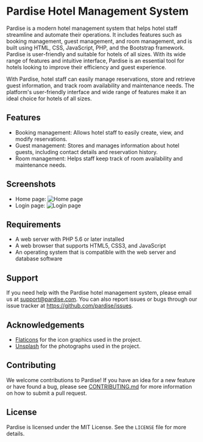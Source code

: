 # Pardise Hotel Management System

Pardise is a modern hotel management system that helps hotel staff streamline and automate their operations. It includes features such as booking management, guest management, and room management, and is built using HTML, CSS, JavaScript, PHP, and the Bootstrap framework. Pardise is user-friendly and suitable for hotels of all sizes. With its wide range of features and intuitive interface, Pardise is an essential tool for hotels looking to improve their efficiency and guest experience.

With Pardise, hotel staff can easily manage reservations, store and retrieve guest information, and track room availability and maintenance needs. The platform's user-friendly interface and wide range of features make it an ideal choice for hotels of all sizes.

## Features
- Booking management: Allows hotel staff to easily create, view, and modify reservations.
- Guest management: Stores and manages information about hotel guests, including contact details and reservation history.
- Room management: Helps staff keep track of room availability and maintenance needs.

## Screenshots
- Home page:
  ![Home page](screenshots/home.png)
- Login page:
  ![Login page](screenshots/login.png)

## Requirements
- A web server with PHP 5.6 or later installed
- A web browser that supports HTML5, CSS3, and JavaScript
- An operating system that is compatible with the web server and database software

## Support
If you need help with the Pardise hotel management system, please email us at support@pardise.com. You can also report issues or bugs through our issue tracker at https://github.com/pardise/issues.

## Acknowledgements
- [Flaticons](https://www.flaticon.com/) for the icon graphics used in the project.
- [Unsplash](https://unsplash.com/) for the photographs used in the project.

## Contributing

We welcome contributions to Pardise! If you have an idea for a new feature or have found a bug, please see [CONTRIBUTING.md](CONTRIBUTING.md) for more information on how to submit a pull request.

## License
Pardise is licensed under the MIT License. See the `LICENSE` file for more details.

